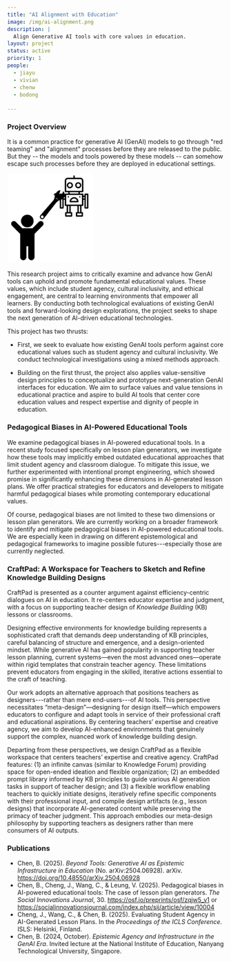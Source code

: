 ```yaml
---
title: "AI Alignment with Education"
image: /img/ai-alignment.png
description: | 
  Align Generative AI tools with core values in education.
layout: project
status: active
priority: 1
people:
  - jiayu
  - vivian
  - chenw
  - bodong

---
```



### Project Overview

It is a common practice for generative AI (GenAI) models to go through "red teaming" and "alignment" processes before they are released to the public. But they -- the models and tools powered by these models -- can somehow escape such processes before they are deployed in educational settings. 

<img src='/img/ai-alignment.png' width='200px' />

This research project aims to critically examine and advance how GenAI tools can uphold and promote fundamental educational values. These values, which include student agency, cultural inclusivity, and ethical engagement, are central to learning environments that empower all learners. By conducting both technological evaluations of existing GenAI tools and forward-looking design explorations, the project seeks to shape the next generation of AI-driven educational technologies.

This project has two thrusts:

- First, we seek to evaluate how existing GenAI tools perform against core educational values such as student agency and cultural inclusivity. We conduct technological investigations using a mixed methods approach. 

- Building on the first thrust, the project also applies value-sensitive design principles to conceptualize and prototype next-generation GenAI interfaces for education. We aim to surface values and value tensions in educational practice and aspire to build AI tools that center core education values and respect expertise and dignity of people in education. 

### Pedagogical Biases in AI-Powered Educational Tools

We examine pedagogical biases in AI-powered educational tools. In a recent study focused specifically on lesson plan generators, we investigate how these tools may implicitly embed outdated educational approaches that limit student agency and classroom dialogue. To mitigate this issue, we further experimented with intentional prompt engineering, which showed promise in significantly enhancing these dimensions in AI-generated lesson plans. We offer practical strategies for educators and developers to mitigate harmful pedagogical biases while promoting contemporary educational values. 

Of course, pedagogical biases are not limited to these two dimensions or lesson plan generators. We are currently working on a broader framework to identify and mitigate pedagogical biases in AI-powered educational tools. We are especially keen in drawing on different epistemological and pedagogical frameworks to imagine possible futures---especially those are currently neglected.

### CraftPad: A Workspace for Teachers to Sketch and Refine Knowledge Building Designs

CraftPad is presented as a counter argument against efficiency-centric dialogues on AI in education. It re-centers educator expertise and judgment, with a focus on supporting teacher design of *Knowledge Building* (KB) lessons or classrooms. 

Designing effective environments for knowledge building represents a sophisticated craft that demands deep understanding of KB principles, careful balancing of structure and emergence, and a design-oriented mindset. While generative AI has gained popularity in supporting teacher lesson planning, current systems—even the most advanced ones—operate within rigid templates that constrain teacher agency. These limitations prevent educators from engaging in the skilled, iterative actions essential to the craft of teaching. 

Our work adopts an alternative approach that positions teachers as designers---rather than mere end-users---of AI tools. This perspective necessitates “meta-design”—designing for design itself—which empowers educators to configure and adapt tools in service of their professional craft and educational aspirations. By centering teachers’ expertise and creative agency, we aim to develop AI-enhanced environments that genuinely support the complex, nuanced work of knowledge building design.

Departing from these perspectives, we design CraftPad as a flexible workspace that centers teachers’ expertise and creative agency. CraftPad features: (1) an infinite canvas (similar to Knowledge Forum) providing space for open-ended ideation and flexible organization; (2) an embedded prompt library informed by KB principles to guide various AI generation tasks in support of teacher design; and (3) a flexible workflow enabling teachers to quickly initiate designs, iteratively refine specific components with their professional input, and compile design artifacts (e.g., lesson designs) that incorporate AI-generated content while preserving the primacy of teacher judgment. This approach embodies our meta-design philosophy by supporting teachers as designers rather than mere consumers of AI outputs.

### Publications

- Chen, B. (2025). *Beyond Tools: Generative AI as Epistemic Infrastructure in Education* (No. arXiv:2504.06928). arXiv. https://doi.org/10.48550/arXiv.2504.06928
- Chen, B., Cheng, J., Wang, C., & Leung, V. (2025). Pedagogical biases in AI-powered educational tools: The case of lesson plan generators. *The Social Innovations Journal*, 30. https://osf.io/preprints/osf/zqjw5_v1 or https://socialinnovationsjournal.com/index.php/sij/article/view/10004
- Cheng, J., Wang, C., & Chen, B. (2025). Evaluating Student Agency in AI-Generated Lesson Plans. In the *Proceedings of the ICLS Conference*. ISLS: Helsinki, Finland. 
- Chen, B. (2024, October). *Epistemic Agency and Infrastructure in the GenAI Era*. Invited lecture at the National Institute of Education, Nanyang Technological University, Singapore.
